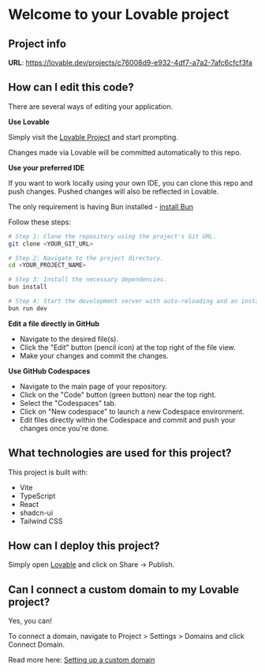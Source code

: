 # Welcome to your Lovable project

## Project info

**URL**: https://lovable.dev/projects/c76008d9-e932-4df7-a7a2-7afc6cfcf3fa

## How can I edit this code?

There are several ways of editing your application.

**Use Lovable**

Simply visit the [Lovable Project](https://lovable.dev/projects/c76008d9-e932-4df7-a7a2-7afc6cfcf3fa) and start prompting.

Changes made via Lovable will be committed automatically to this repo.

**Use your preferred IDE**

If you want to work locally using your own IDE, you can clone this repo and push changes. Pushed changes will also be reflected in Lovable.

The only requirement is having Bun installed - [install Bun](https://bun.sh/docs/installation)

Follow these steps:

```sh
# Step 1: Clone the repository using the project's Git URL.
git clone <YOUR_GIT_URL>

# Step 2: Navigate to the project directory.
cd <YOUR_PROJECT_NAME>

# Step 3: Install the necessary dependencies.
bun install

# Step 4: Start the development server with auto-reloading and an instant preview.
bun run dev
```

**Edit a file directly in GitHub**

- Navigate to the desired file(s).
- Click the "Edit" button (pencil icon) at the top right of the file view.
- Make your changes and commit the changes.

**Use GitHub Codespaces**

- Navigate to the main page of your repository.
- Click on the "Code" button (green button) near the top right.
- Select the "Codespaces" tab.
- Click on "New codespace" to launch a new Codespace environment.
- Edit files directly within the Codespace and commit and push your changes once you're done.

## What technologies are used for this project?

This project is built with:

- Vite
- TypeScript
- React
- shadcn-ui
- Tailwind CSS

## How can I deploy this project?

Simply open [Lovable](https://lovable.dev/projects/c76008d9-e932-4df7-a7a2-7afc6cfcf3fa) and click on Share -> Publish.

## Can I connect a custom domain to my Lovable project?

Yes, you can!

To connect a domain, navigate to Project > Settings > Domains and click Connect Domain.

Read more here: [Setting up a custom domain](https://docs.lovable.dev/tips-tricks/custom-domain#step-by-step-guide)
